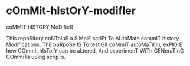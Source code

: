 # cOmMit-hIstOrY-modifIer
coMMIT hISTORY MoDifieR

ThIs repoSitory coNTaInS a SiMplE scriPt To AUtoMate commIT history ModifIcations. ThE puRpoSe IS To test Git coMmIT autoMaTiOn, exPlOrE how COmmIt hIsTorY can be aLtered, And experimenT WiTh GENeraTinG COmmiTs uSing scripTs.

